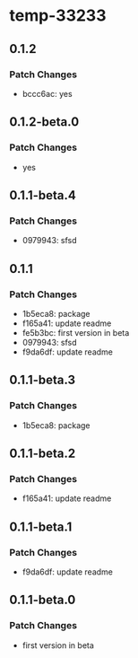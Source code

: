 # temp-33233

## 0.1.2

### Patch Changes

-  bccc6ac: yes

## 0.1.2-beta.0

### Patch Changes

-  yes

## 0.1.1-beta.4

### Patch Changes

-  0979943: sfsd

## 0.1.1

### Patch Changes

-  1b5eca8: package
-  f165a41: update readme
-  fe5b3bc: first version in beta
-  0979943: sfsd
-  f9da6df: update readme

## 0.1.1-beta.3

### Patch Changes

-  1b5eca8: package

## 0.1.1-beta.2

### Patch Changes

-  f165a41: update readme

## 0.1.1-beta.1

### Patch Changes

-  f9da6df: update readme

## 0.1.1-beta.0

### Patch Changes

-  first version in beta
